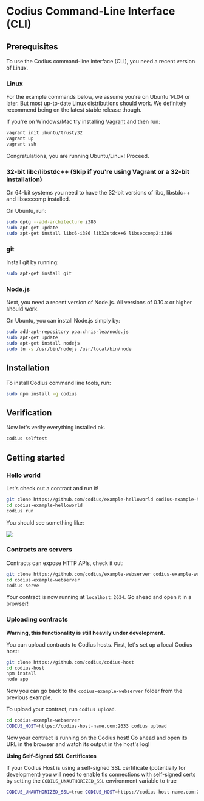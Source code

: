 # Codius Command-Line Interface (CLI)

## Prerequisites

To use the Codius command-line interface (CLI), you need a recent version of Linux.

### Linux

For the example commands below, we assume you're on Ubuntu 14.04 or later. But most up-to-date Linux distributions should work. We definitely recommend being on the latest stable release though.

If you're on Windows/Mac try installing [Vagrant](https://docs.vagrantup.com/v2/installation/index.html) and then run:

```sh
vagrant init ubuntu/trusty32
vagrant up
vagrant ssh
```

Congratulations, you are running Ubuntu/Linux! Proceed.

### 32-bit libc/libstdc++ (Skip if you're using Vagrant or a 32-bit installation)

On 64-bit systems you need to have the 32-bit versions of libc, libstdc++ and libseccomp installed.

On Ubuntu, run:

``` sh
sudo dpkg --add-architecture i386
sudo apt-get update
sudo apt-get install libc6-i386 lib32stdc++6 libseccomp2:i386
```

### git

Install git by running:

``` sh
sudo apt-get install git
```

### Node.js

Next, you need a recent version of Node.js. All versions of 0.10.x or higher should work.

On Ubuntu, you can install Node.js simply by:

```sh
sudo add-apt-repository ppa:chris-lea/node.js
sudo apt-get update
sudo apt-get install nodejs
sudo ln -s /usr/bin/nodejs /usr/local/bin/node
```

## Installation

To install Codius command line tools, run:

``` sh
sudo npm install -g codius
```

## Verification

Now let's verify everything installed ok.

``` sh
codius selftest
```

## Getting started

### Hello world

Let's check out a contract and run it!

``` sh
git clone https://github.com/codius/example-helloworld codius-example-helloworld
cd codius-example-helloworld
codius run
```

You should see something like:

![](http://i.imgur.com/rXaQMFU.png)


### Contracts are servers

Contracts can expose HTTP APIs, check it out:

``` sh
git clone https://github.com/codius/example-webserver codius-example-webserver
cd codius-example-webserver
codius serve
```

Your contract is now running at `localhost:2634`. Go ahead and open it in a browser!

### Uploading contracts

**Warning, this functionality is still heavily under development.**

You can upload contracts to Codius hosts. First, let's set up a local Codius host:

``` sh
git clone https://github.com/codius/codius-host
cd codius-host
npm install
node app
```

Now you can go back to the `codius-example-webserver` folder from the previous example.

To upload your contract, run `codius upload`.

``` sh
cd codius-example-webserver
CODIUS_HOST=https://codius-host-name.com:2633 codius upload
```

Now your contract is running on the Codius host! Go ahead and open its URL in the browser and watch its output in the host's log!

**Using Self-Signed SSL Certificates**

If your Codius Host is using a self-signed SSL certificate (potentially for development) you will need to
enable tls connections with self-signed certs by setting the `CODIUS_UNAUTHORIZED_SSL` environment variable to true

``` sh
CODIUS_UNAUTHORIZED_SSL=true CODIUS_HOST=https://codius-host-name.com:2633 codius upload
```
